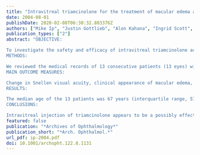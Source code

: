 ```yaml
---
title: "Intravitreal triamcinolone for the treatment of macular edema associated with central retinal vein occlusion"
date: 2004-08-01
publishDate: 2020-02-08T06:30:32.803376Z
authors: ["Mike Ip", "Justin Gottlieb", "Alon Kahana", "Ingrid Scott", "Mike Altaweel", "Barbara Blodi", "Ronald Gangnon", "Carmen Puliafito"]
publication_types: ["2"]
abstract: "OBJECTIVE:

To investigate the safety and efficacy of intravitreal triamcinolone acetonide as treatment for macular edema associated with central retinal vein occlusion (CRVO).
METHODS:

We reviewed the medical records of 13 consecutive patients (13 eyes) with macular edema associated with CRVO who were treated with an injection of intravitreal triamcinolone acetonide (4 mg) at the University of Wisconsin and the Bascom Palmer Eye Institute. Each intravitreal injection was delivered through the pars plana using a 27- or 30-gauge needle.
MAIN OUTCOME MEASURES:

Change in Snellen visual acuity, clinical appearance of macular edema, measurement of foveal thickening with optical coherence tomography (OCT), and frequency of complications.
RESULTS:

The median age of the 13 patients was 67 years (interquartile range, 57-77 years), and the median duration of symptoms before injection was 8 months (interquartile range, 4-9 months). Mean baseline visual acuity was 20/500 in the affected eye. Mean visual acuity at the 6-month follow-up examination was 20/180 in the affected eye. All 13 patients completed the 6-month examination. Eyes with nonischemic CRVO (n = 5) demonstrated a significant improvement in visual acuity, whereas eyes with ischemic CRVO (n = 8) demonstrated a nonsignificant visual acuity improvement. No patient had a decrease in visual acuity. Mean baseline foveal thickness as measured by OCT was 590 micro m (retinal thickening = 416 micro m). Mean foveal thickness as measured by OCT at the 1-month follow-up examination in 12 patients was 212 micro m (retinal thickening = 38 micro m). At the 3-month follow-up examination, mean foveal thickness as measured by OCT for 13 patients was 193 micro m (retinal thickening = 19 micro m). Between the 3- and 6-month follow-up examinations, 4 patients developed a recurrence of macular edema. Three of the 4 patients were retreated with a second injection of triamcinolone. Two of these 3 patients experienced an improvement in visual acuity following retreatment. At the 6-month follow-up examination, mean foveal thickness as measured by OCT for 13 patients was 281 micro m (retinal thickening = 107 micro m). No adverse effects such as retinal detachment or endophthalmitis occurred. One patient experienced an increase in intraocular pressure that was controlled with 2 aqueous suppressants.
CONCLUSIONS:

Intravitreal injection of triamcinolone appears to be a possibly effective treatment in some patients with macular edema associated with CRVO. Patients with nonischemic CRVO may respond more favorably than patients with ischemic CRVO, and retreatment may be necessary in some patients. In this case series, severe complications were not noted."
featured: false
publication: "*Archives of Ophthalmology*"
publication_short: "*Arch. Ophthalmol.*"
url_pdf: ip-2004.pdf
doi: 10.1001/archopht.122.8.1131
---
```


